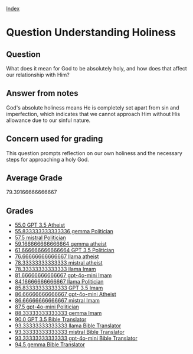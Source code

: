
[Index](../../index.md)
# Question Understanding Holiness
## Question
What does it mean for God to be absolutely holy, and how does that affect our relationship with Him?

## Answer from notes
God's absolute holiness means He is completely set apart from sin and imperfection, which indicates that we cannot approach Him without His allowance due to our sinful nature.

## Concern used for grading
This question prompts reflection on our own holiness and the necessary steps for approaching a holy God.

## Average Grade
79.39166666666667

## Grades
 * [55.0 GPT 3.5 Atheist](../answers/GPT_3.5_Atheist/Understanding_Holiness.md)
 * [55.833333333333336 gemma Politician](../answers/gemma_Politician/Understanding_Holiness.md)
 * [57.5 mistral Politician](../answers/mistral_Politician/Understanding_Holiness.md)
 * [59.166666666666664 gemma atheist](../answers/gemma_atheist/Understanding_Holiness.md)
 * [61.666666666666664 GPT 3.5 Politician](../answers/GPT_3.5_Politician/Understanding_Holiness.md)
 * [76.66666666666667 llama atheist](../answers/llama_atheist/Understanding_Holiness.md)
 * [78.33333333333333 mistral atheist](../answers/mistral_atheist/Understanding_Holiness.md)
 * [78.33333333333333 llama Imam](../answers/llama_Imam/Understanding_Holiness.md)
 * [81.66666666666667 gpt-4o-mini Imam](../answers/gpt-4o-mini_Imam/Understanding_Holiness.md)
 * [84.16666666666667 llama Politician](../answers/llama_Politician/Understanding_Holiness.md)
 * [85.83333333333333 GPT 3.5 Imam](../answers/GPT_3.5_Imam/Understanding_Holiness.md)
 * [86.66666666666667 gpt-4o-mini Atheist](../answers/gpt-4o-mini_Atheist/Understanding_Holiness.md)
 * [86.66666666666667 mistral Imam](../answers/mistral_Imam/Understanding_Holiness.md)
 * [87.5 gpt-4o-mini Politician](../answers/gpt-4o-mini_Politician/Understanding_Holiness.md)
 * [88.33333333333333 gemma Imam](../answers/gemma_Imam/Understanding_Holiness.md)
 * [90.0 GPT 3.5 Bible Translator](../answers/GPT_3.5_Bible_Translator/Understanding_Holiness.md)
 * [93.33333333333333 llama Bible Translator](../answers/llama_Bible_Translator/Understanding_Holiness.md)
 * [93.33333333333333 mistral Bible Translator](../answers/mistral_Bible_Translator/Understanding_Holiness.md)
 * [93.33333333333333 gpt-4o-mini Bible Translator](../answers/gpt-4o-mini_Bible_Translator/Understanding_Holiness.md)
 * [94.5 gemma Bible Translator](../answers/gemma_Bible_Translator/Understanding_Holiness.md)
